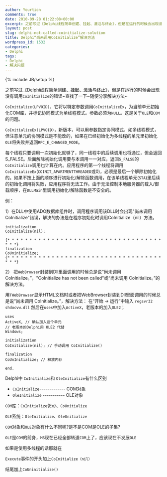 ```yaml
---
author: Yourtion
comments: true
date: 2010-09-28 01:22:08+00:00
excerpt: 之前写过《Delphi线程简单创建、挂起、激活与终止》，但是在运行的时候会出现没有调用CoInitialize的错误~查找了一下~随便分享解决方法~CoInitialize(LPVOID)，它将以特定参数调用CoInitializeEx，为当前单元初始化COM库，并标记协同模式为单线程模式。参数必须为NULL。这是关于OLE和COM的问题。
layout: post
slug: delphi-not-called-coinitialize-solution
title: Delphi“尚未调用CoInitialize”解决方法
wordpress_id: 1532
categories:
- Delphi
tags:
- Delphi
- 解决问题
---
```

{% include JB/setup %}

之前写过[《Delphi线程简单创建、挂起、激活与终止》](/delphi-thread-create-suspend-activation-termination.html)，但是在运行的时候会出现没有调用```CoInitialize```的错误~查找了一下~随便分享解决方法~

```CoInitialize(LPVOID)```，它将以特定参数调用```CoInitializeEx```，为当前单元初始化COM库，并标记协同模式为单线程模式。参数必须为```NULL```。这是关于```OLE```和```COM```的问题。

```CoInitializeEx(LPVOID)```，新版本，可以用参数指定协同模式，如多线程模式，但注意单元的协同模式是不能改的，如果在已经初始化为多线程的单元里初始化```OLE```将失败并返回```RPC_E_CHANGED_MODE```。

每个线程只要调用一次初始化就够了，同一线程中的后续调用也将通过，但会返回S_FALSE。后面解除初始化调用要与本调用一一对应，返回```S_FALSE```的```CoInitialize```调用也计算在内。应用程序的第一个线程将调用```CoInitializeEx```(```COINIT_APARTMENTTHREADED```或0)，必须是最后一个解除初始化的。如果不按上面的顺序进行初始化/解除函数调用，在该单线程单元(```STA```)里后续的初始化调用将失败，应用程序将无法工作。由于无法控制本地服务器的载入/御载顺序，在```DLLMain```里调用初始化/解除函数是不安全的。

例：

1）在DLL中使用ADO数据库组件时，调用程序调用该DLL时会出现"尚未调用CoInitialize"错误，解决的办法是在程序初始化时调用CoInitialize（nil）方法。

```delphi
initialization
CoInitialize(nil);

{* * * * * * * * * * * * * * * * * * * * * * * * * * * * * * * * * * * * * *}
finalization
CoUninitialize;
{* * * * * * * * * * * * * * * * * * * * * * * * * * * * * * * * * * * * * *}
```


2） 把```WebBrowser```封装到Dll里面调用的时候总是说“尚未调用 CoInitialize。”，"CoInitialize has not been called"或“尚未调用 CoInitialize。”的解决方法。

用```TWebBrowser```显示HTML文档时或者把WebBrowser封装到Dll里面调用的时候总是说“尚未调用 CoInitialize。”，解决方法：
在“开始 -> 运行”中输入 ```regsvr32 shdocvw.dll```
然后在```uses```中加入```ActiveX```，老版本的加入```OLE2```；

```delphi
uses
ActiveX, // 确认加入这个单元
// 老版本的Delphi用 OLE2 代替
Windows;

initialization
CoInitialize(nil); // 手动调用 CoInitialize()

finalization
CoUnInitialize; // 释放内存

end.
```


Delphi中 ```CoInitialize```和 ```OleInitialize```有什么区别

* ```CoInitialize```------------- COM对象
* ```OleInitialize``` ----------- OLE对象

```COM```库：```CoInitialize```{Ex}、```CoUnitialize```

```OLE```系统：```OleInitialize```、```OleUnitialize```

```COM```对象和```OLE```对象有什么不同呢?是不是COM是OLE的子集?

```OLE```是```COM```的前身，```MS```现在已经全部转道```COM```上了，应该现在不发展```OLE```

如果是使用多线程的话那就在

```Execute```事件的开头加上```CoInitialize（nil）```


结尾加上```CoUninitialize()```
